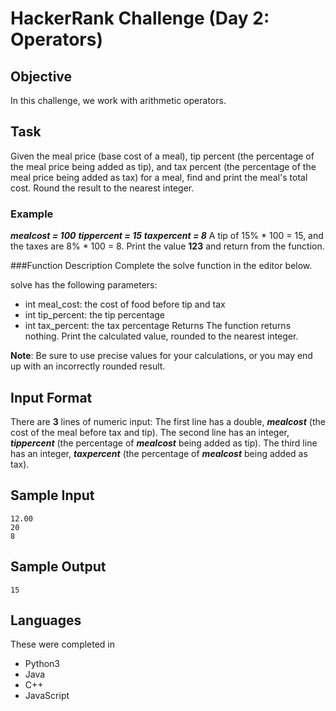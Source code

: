 # HackerRank Challenge (Day 2: Operators)

## Objective
In this challenge, we work with arithmetic operators.

## Task
Given the meal price (base cost of a meal), tip percent (the percentage of the meal price being added as tip), and tax percent (the percentage of the meal price being added as tax) for a meal, find and print the meal's total cost. Round the result to the nearest integer.

### Example
***mealcost = 100***
***tippercent = 15***
***taxpercent = 8***
A tip of 15% * 100 = 15, and the taxes are 8% * 100 = 8. Print the value **123** and return from the function.

###Function Description
Complete the solve function in the editor below.

solve has the following parameters:

- int meal_cost: the cost of food before tip and tax
- int tip_percent: the tip percentage
- int tax_percent: the tax percentage
Returns The function returns nothing. Print the calculated value, rounded to the nearest integer.

**Note**: Be sure to use precise values for your calculations, or you may end up with an incorrectly rounded result.

## Input Format
There are **3** lines of numeric input:
The first line has a double, ***mealcost*** (the cost of the meal before tax and tip).
The second line has an integer, ***tippercent*** (the percentage of ***mealcost*** being added as tip).
The third line has an integer, ***taxpercent*** (the percentage of ***mealcost*** being added as tax).

## Sample Input
```
12.00
20
8
```

## Sample Output
```
15
```

## Languages
These were completed in
- Python3
- Java
- C++
- JavaScript
